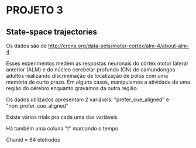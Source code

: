 # PROJETO 3

## State-space trajectories

Os dados são de http://crcns.org/data-sets/motor-cortex/alm-4/about-alm-4

Esses experimentos medem as respostas neuronais do córtex motor lateral anterior (ALM) e do núcleo cerebelar profundo (CN) de camundongos adultos realizando discriminação de localização de polos com uma memória de curto prazo. Em alguns casos, manipulamos a atividade de uma região do cérebro enquanto gravamos da outra região.

Os dados utilizados apresentam 2 variáveis: "prefer_cue_aligned" e "non_prefer_cue_aligned"

Existe vários trials pra cada uma das variáveis

Há também uma coluna "t" marcando o tempo

Chanid = 64 eletrodos
